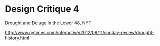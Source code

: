 # Design Critique 4

Drought and Deluge in the Lower 48, NYT

<http://www.nytimes.com/interactive/2012/08/11/sunday-review/drought-history.html>
